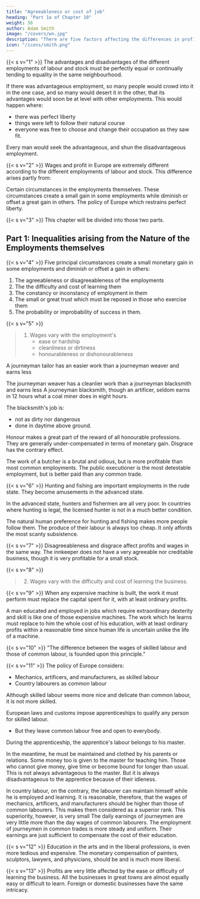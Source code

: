 ```yaml
---
title: "Agreeableness or cost of job"
heading: "Part 1a of Chapter 10"
weight: 56
author: Adam Smith
image: "/covers/wn.jpg"
description: "There are five factors affecting the differences in profits and wages"
icon: "/icons/smith.png"
---
```



{{< s v="1" >}} The advantages and disadvantages of the different employments of labour and stock must be perfectly equal or continually tending to equality in the same neighbourhood.

If there was advantageous employment, so many people would crowd into it in the one case, and so many would desert it in the other, that its advantages would soon be at level with other employments. This would happen where:
- there was perfect liberty
- things were left to follow their natural course
- everyone was free to choose and change their occupation as they saw fit.

Every man would seek the advantageous, and shun the disadvantageous employment.

{{< s v="2" >}} Wages and profit in Europe are extremely different according to the different employments of labour and stock. This difference arises partly from:

Certain circumstances in the employments themselves.
These circumstances create a small gain in some employments while diminish or offset a great gain in others.
The policy of Europe which restrains perfect liberty.


{{< s v="3" >}} This chapter will be divided into those two parts.


## Part 1: Inequalities arising from the Nature of the Employments themselves

{{< s v="4" >}} Five principal circumstances create a small monetary gain in some employments and diminish or offset a gain in others:

1. The agreeableness or disagreeableness of the employments
2. The the difficulty and cost of learning them
3. The constancy or inconstancy of employment in them
4. The small or great trust which must be reposed in those who exercise them
5. The probability or improbability of success in them.

{{< s v="5" >}}

> 1. Wages vary with the employment's <ul><li>ease or hardship</li><li>cleanliness or dirtiness</li><li>honourableness or dishonourableness</li>

A journeyman tailor has an easier work than a journeyman weaver and earns less

The journeyman weaver has a cleanlier work than a journeyman blacksmith and earns less
A journeyman blacksmith, though an artificer, seldom earns in 12 hours what a coal miner does in eight hours.

The blacksmith's job is: 
- not as dirty nor dangerous
- done in daytime above ground.

Honour makes a great part of the reward of all honourable professions.
They are generally under-compensated in terms of monetary gain.
Disgrace has the contrary effect.

The work of a butcher is a brutal and odious, but is more profitable than most common employments.
The public executioner is the most detestable employment, but is better paid than any common trade.

{{< s v="6" >}} Hunting and fishing are important employments in the rude state.
They become amusements in the advanced state.

In the advanced state, hunters and fishermen are all very poor.
In countries where hunting is legal, the licensed hunter is not in a much better condition.

The natural human preference for hunting and fishing makes more people follow them.
The produce of their labour is always too cheap.
It only affords the most scanty subsistence.


{{< s v="7" >}} Disagreeableness and disgrace affect profits and wages in the same way. The innkeeper does not have a very agreeable nor creditable business, though it is very profitable for a small stock.


{{< s v="8" >}}

> 2. Wages vary with the difficulty and cost of learning the business.

{{< s v="9" >}} When any expensive machine is built, the work it must perform must replace the capital spent for it, with at least ordinary profits.

A man educated and employed in jobs which require extraordinary dexterity and skill is like one of those expensive machines.
The work which he learns must replace to him the whole cost of his education, with at least ordinary profits within a reasonable time since human life is uncertain unlike the life of a machine.

{{< s v="10" >}} "The difference between the wages of skilled labour and those of common labour, is founded upon this principle."

{{< s v="11" >}} The policy of Europe considers:
- Mechanics, artificers, and manufacturers, as skilled labour
- Country labourers as common labour

Although skilled labour seems more nice and delicate than common labour, it is not more skilled.

European laws and customs impose apprenticeships to qualify any person for skilled labour.
- But they leave common labour free and open to everybody.

During the apprenticeship, the apprentice's labour belongs to his master.

In the meantime, he must be maintained and clothed by his parents or relations.
Some money too is given to the master for teaching him.
Those who cannot give money, give time or become bound for longer than usual.
This is not always advantageous to the master.
But it is always disadvantageous to the apprentice because of their idleness.

In country labour, on the contrary, the labourer can maintain himself while he is employed and learning.
It is reasonable, therefore, that the wages of mechanics, artificers, and manufacturers should be higher than those of common labourers.
This makes them considered as a superior rank.
This superiority, however, is very small
The daily earnings of journeymen are very little more than the day wages of common labourers.
The employment of journeymen in common trades is more steady and uniform.
Their earnings are just sufficient to compensate the cost of their education.


{{< s v="12" >}} Education in the arts and in the liberal professions, is even more tedious and expensive. The monetary compensation of painters, sculptors, lawyers, and physicians, should be and is much more liberal.

{{< s v="13" >}} Profits are very little affected by the ease or difficulty of learning the business. All the businesses in great towns are  almost equally easy or difficult to learn. Foreign or domestic businesses have the same intricacy.
